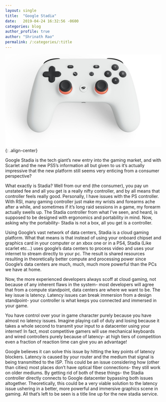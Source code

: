 ```yaml
---
layout: single 
title:  "Google Stadia"
date:   2019-04-24 16:32:56 -0600
categories: blog
author_profile: true
author: "Shrinath Rao"
permalink: /:categories/:title
---
```

![image-center](../_img/stadia.jpg){: .align-center}

Google Stadia is the tech giant’s new entry into the gaming market, and with Scarlet and the new PS5’s information all but given to us it’s actually impressive that the new platform still seems very enticing from a consumer perspective?

What exactly is Stadia? Well from our end (the consumer), you pay un unstated fee and all you get is a really nifty controller, and by all means that controller feels really good. Personally, I have issues with the PS controller. With RSI, many gaming controller just make my wrists and forearms ache after a while, and sometimes if it’s long raid sessions in a game, my forearm actually swells up. The Stadia controller from what I’ve seen, and heard, is supposed to be designed with ergonomics and portability in mind. Now, asking why the portability- Stadia is not a box, all you get is a controller. 

Using Google’s vast network of data centers, Stadia is a cloud gaming platform. What that means is that instead of using your onboard chipset and graphics card in your computer or an xbox one or in a PS4, Stadia (Like scarlet etc…) uses google’s data centers to process video and uses your internet to stream directly to your pc. The result is shared resources resulting in theoretically better compute and processing power since Google’s data centers are much, much, much more powerful than the PCs we have at home. 

Now, the more experienced developers always scoff at cloud gaming, not because of any inherent flaws in the system- most developers will agree that from a compute standpoint, data centers are where we want to be. The key issue is latency. Latency issues can break immersion from a design standpoint- your controller is what keeps you connected and immersed in your game. 

You have control over your in game character purely because you have almost no latency issues. Imagine playing call of duty and losing because it takes a whole second to transmit your input to a datacenter using your internet! In fact, most competitive gamers will use mechanical keyboards and wired controllers purely because of latency- at high tiers of competition even a fraction of reaction time can give you an advantage!

Google believes it can solve this issue by hitting the key points of latency blockers. Latency is caused by your router and the medium that signal is being transmitted to the ISP. This could be an issue considering how (other than cities) most places don’t have optical fiber connections- they still work on older mediums. By getting rid of both of these things- the Stadia controller directly connects to Google datacenter bypassing both issues altogether. Theoretically, this could be a very viable solution to the latency issue ushering in a better, more powerful and immersive graphics scene in gaming. All that’s left to be seen is a title line up for the new stadia service. 
